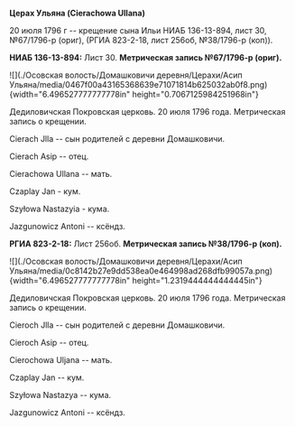 **Церах Ульяна (Cierachowa Ullana)**

20 июля 1796 г -- крещение сына Ильи НИАБ 136-13-894, лист 30,
№67/1796-р (ориг), (РГИА 823-2-18, лист 256об, №38/1796-р (коп)).

**НИАБ 136-13-894:** Лист 30. **Метрическая запись №67/1796-р (ориг).**

![](./Осовская волость/Домашковичи деревня/Церахи/Асип Ульяна/media/0467f00a43165368639e71071814b625032ab0f8.png){width="6.496527777777778in"
height="0.7067125984251968in"}

Дедиловичская Покровская церковь. 20 июля 1796 года. Метрическая запись
о крещении.

Cierach Jlla -- сын родителей с деревни Домашковичи.

Cierach Asip -- отец.

Cierachowa Ullana -- мать.

Czaplay Jan - кум.

Szyłowa Nastazyia - кума.

Jazgunowicz Antoni -- ксёндз.

**РГИА 823-2-18:** Лист 256об. **Метрическая запись №38/1796-р (коп).**

![](./Осовская волость/Домашковичи деревня/Церахи/Асип Ульяна/media/0c8142b27e9dd538ea0e464998ad268dfb99057a.png){width="6.496527777777778in"
height="1.2319444444444445in"}

Дедиловичская Покровская церковь. 20 июля 1796 года. Метрическая запись
о крещении.

Cieroch Jlla -- сын родителей с деревни Домашковичи.

Cieroch Asip -- отец.

Cierochowa Uljana -- мать.

Czaplay Jan -- кум.

Szyłowa Nastazya -- кума.

Jazgunowicz Antoni -- ксёндз.
